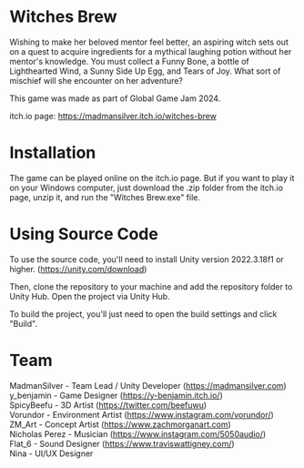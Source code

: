 # Witches Brew
Wishing to make her beloved mentor feel better, an aspiring witch sets out on a quest to acquire ingredients for a mythical laughing potion without her mentor's knowledge. You must collect a Funny Bone, a bottle of Lighthearted Wind, a Sunny Side Up Egg, and Tears of Joy. What sort of mischief will she encounter on her adventure?

This game was made as part of Global Game Jam 2024.

itch.io page: https://madmansilver.itch.io/witches-brew

# Installation
The game can be played online on the itch.io page. But if you want to play it on your Windows computer, just download the .zip folder from the itch.io page, unzip it, and run the "Witches Brew.exe" file.

# Using Source Code
To use the source code, you'll need to install Unity version 2022.3.18f1 or higher. (https://unity.com/download)

Then, clone the repository to your machine and add the repository folder to Unity Hub.
Open the project via Unity Hub.

To build the project, you'll just need to open the build settings and click "Build".

# Team
MadmanSilver - Team Lead / Unity Developer (https://madmansilver.com)  
y_benjamin - Game Designer (https://y-benjamin.itch.io/)  
SpicyBeefu - 3D Artist (https://twitter.com/beefuwu)  
Vorundor - Environment Artist (https://www.instagram.com/vorundor/)  
ZM_Art - Concept Artist (https://www.zachmorganart.com)  
Nicholas Perez - Musician (https://www.instagram.com/5050audio/)  
Flat_6 - Sound Designer (https://www.traviswattigney.com/)  
Nina - UI/UX Designer